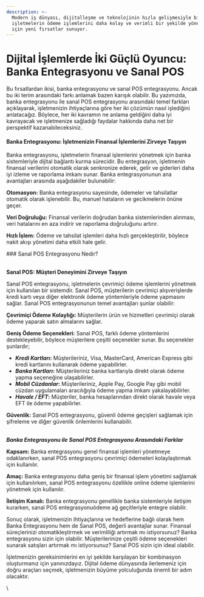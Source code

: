 ```yaml
---
description: >-
  Modern iş dünyası, dijitalleşme ve teknolojinin hızla gelişmesiyle birlikte,
  işletmelerin ödeme işlemlerini daha kolay ve verimli bir şekilde yönetmeleri
  için yeni fırsatlar sunuyor.
---
```


# Dijital İşlemlerde İki Güçlü Oyuncu: Banka Entegrasyonu ve Sanal POS

Bu fırsatlardan ikisi, banka entegrasyonu ve sanal POS entegrasyonu. Ancak bu iki terim arasındaki farkı anlamak bazen karışık olabilir. Bu yazımızda, banka entegrasyonu ile sanal POS entegrasyonu arasındaki temel farkları açıklayarak, işletmenizin ihtiyaçlarına göre her iki çözümün nasıl işlediğini anlatacağız. Böylece, her iki kavramın ne anlama geldiğini daha iyi kavrayacak ve işletmenize sağladığı faydalar hakkında daha net bir perspektif kazanabileceksiniz.

#### **Banka Entegrasyonu: İşletmenizin Finansal İşlemlerini Zirveye Taşıyın**

Banka entegrasyonu, işletmelerin finansal işlemlerini yönetmek için banka sistemleriyle dijital bağlantı kurma sürecidir. Bu entegrasyon, işletmenin finansal verilerini otomatik olarak senkronize ederek, gelir ve giderleri daha iyi izleme ve raporlama imkanı sunar. Banka entegrasyonunun ana avantajları arasında aşağıdakiler bulunabilir:

**Otomasyon:** Banka entegrasyonu sayesinde, ödemeler ve tahsilatlar otomatik olarak işlenebilir. Bu, manuel hataların ve gecikmelerin önüne geçer.

**Veri Doğruluğu:** Finansal verilerin doğrudan banka sistemlerinden alınması, veri hatalarını en aza indirir ve raporlama doğruluğunu artırır.

**Hızlı İşlem:** Ödeme ve tahsilat işlemleri daha hızlı gerçekleştirilir, böylece nakit akışı yönetimi daha etkili hale gelir.

\### Sanal POS Entegrasyonu Nedir?

\
**Sanal POS: Müşteri Deneyimini Zirveye Taşıyın**

Sanal POS entegrasyonu, işletmelerin çevrimiçi ödeme işlemlerini yönetmek için kullanılan bir sistemdir. Sanal POS, müşterilerin çevrimiçi alışverişlerde kredi kartı veya diğer elektronik ödeme yöntemleriyle ödeme yapmasını sağlar. Sanal POS entegrasyonunun temel avantajları şunlar olabilir:

**Çevrimiçi Ödeme Kolaylığı:** Müşterilerin ürün ve hizmetleri çevrimiçi olarak ödeme yaparak satın almalarını sağlar.

**Geniş Ödeme Seçenekleri:** Sanal POS, farklı ödeme yöntemlerini destekleyebilir, böylece müşterilere çeşitli seçenekler sunar. Bu seçenekler şunlardır;

* _**Kredi Kartları**_**:** Müşterileriniz, Visa, MasterCard, American Express gibi kredi kartlarını kullanarak ödeme yapabilirler.
* _**Banka Kartları**_**:** Müşterileriniz banka kartlarıyla direkt olarak ödeme yapma seçeneğine ulaşabilirler.
* _**Mobil Cüzdanlar**_**:** Müşterileriniz, Apple Pay, Google Pay gibi mobil cüzdan uygulamaları aracılığıyla ödeme yapma imkanı yakalayabilirler.
* _**Havale / EFT**_**:** Müşteriler, banka hesaplarından direkt olarak havale veya EFT ile ödeme yapabilirler.

**Güvenlik:** Sanal POS entegrasyonu, güvenli ödeme geçişleri sağlamak için şifreleme ve diğer güvenlik önlemlerini kullanabilir.

\
_**Banka Entegrasyonu ile Sanal POS Entegrasyonu Arasındaki Farklar**_

**Kapsam:** Banka entegrasyonu genel finansal işlemleri yönetmeye odaklanırken, sanal POS entegrasyonu çevrimiçi ödemeleri kolaylaştırmak için kullanılır.

**Amaç:** Banka entegrasyonu daha geniş bir finansal işlem yönetimi sağlamak için kullanılırken, sanal POS entegrasyonu özellikle online ödeme işlemlerini yönetmek için kullanılır.

**İletişim Kanalı:** Banka entegrasyonu genellikle banka sistemleriyle iletişim kurarken, sanal POS entegrasyonuödeme ağ geçitleriyle entegre olabilir.

Sonuç olarak, işletmenizin ihtiyaçlarına ve hedeflerine bağlı olarak hem Banka Entegrasyonu hem de Sanal POS, değerli avantajlar sunar. Finansal süreçlerinizi otomatikleştirmek ve verimliliği artırmak mı istiyorsunuz? Banka entegrasyonu sizin için olabilir. Müşterilerinize çeşitli ödeme seçenekleri sunarak satışları artırmak mı istiyorsunuz? Sanal POS sizin için ideal olabilir.

İşletmenizin gereksinimlerini en iyi şekilde karşılayan bir kombinasyon oluşturmanız için yanınızdayız. Dijital ödeme dünyasında ilerlemeniz için doğru araçları seçmek, işletmenizin büyüme yolculuğunda önemli bir adım olacaktır.



\


